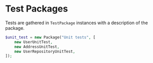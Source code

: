 Test Packages
=============

Tests are gathered in `TestPackage` instances with a description of the package.

```php
$unit_test = new Package("Unit tests", [
    new UserUnitTest,
    new AddressUnitTest,
    new UserRepositoryUnitTest,
]);

```

